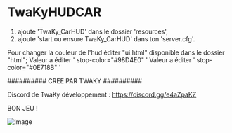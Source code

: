 # TwaKyHUDCAR

1. ajoute 'TwaKy_CarHUD' dans le dossier 'resources',
2. ajoute 'start ou ensure TwaKy_CarHUD' dans ton 'server.cfg'.



Pour changer la couleur de l'hud éditer "ui.html" disponible dans le dossier "html";
Valeur a éditer ' stop-color="#98D4E0" '
Valeur a éditer ' stop-color="#0E718B" '


########## CREE PAR TWAKY ##########

Discord de TwaKy développement : https://discord.gg/e4aZpaKZ


BON JEU !

![image](https://user-images.githubusercontent.com/83500465/122744416-3e725e80-d288-11eb-930f-a698e5d705b1.png)



